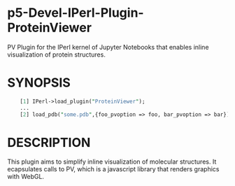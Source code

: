 p5-Devel-IPerl-Plugin-ProteinViewer
==================================
PV Plugin for the IPerl kernel of Jupyter Notebooks that enables inline 
visualization of protein structures.

SYNOPSIS
============
```perl
    [1] IPerl->load_plugin("ProteinViewer");
    ...
    [2] load_pdb("some.pdb",{foo_pvoption => foo, bar_pvoption => bar}); 
```

DESCRIPTION
============
This plugin aims to simplify inline visualization of molecular structures. It ecapsulates calls to PV, which is a javascript library that renders graphics with WebGL.

